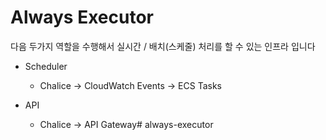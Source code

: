# Always Executor

다음 두가지 역할을 수행해서 실시간 / 배치(스케줄) 처리를 할 수 있는 인프라 입니다

- Scheduler
  - Chalice -> CloudWatch Events -> ECS Tasks

- API
  - Chalice -> API Gateway# always-executor
